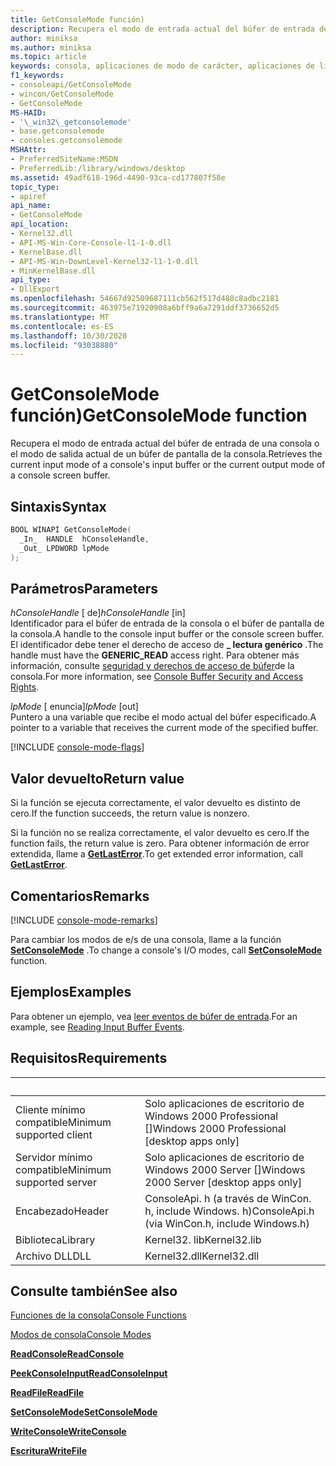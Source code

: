 ```yaml
---
title: GetConsoleMode función)
description: Recupera el modo de entrada actual del búfer de entrada de una consola o el modo de salida actual de un búfer de pantalla de la consola.
author: miniksa
ms.author: miniksa
ms.topic: article
keywords: consola, aplicaciones de modo de carácter, aplicaciones de línea de comandos, aplicaciones de terminal, API de consola
f1_keywords:
- consoleapi/GetConsoleMode
- wincon/GetConsoleMode
- GetConsoleMode
MS-HAID:
- '\_win32\_getconsolemode'
- base.getconsolemode
- consoles.getconsolemode
MSHAttr:
- PreferredSiteName:MSDN
- PreferredLib:/library/windows/desktop
ms.assetid: 49adf618-196d-4490-93ca-cd177807f58e
topic_type:
- apiref
api_name:
- GetConsoleMode
api_location:
- Kernel32.dll
- API-MS-Win-Core-Console-l1-1-0.dll
- KernelBase.dll
- API-MS-Win-DownLevel-Kernel32-l1-1-0.dll
- MinKernelBase.dll
api_type:
- DllExport
ms.openlocfilehash: 54667d92509687111cb562f517d488c8adbc2181
ms.sourcegitcommit: 463975e71920908a6bff9a6a7291ddf3736652d5
ms.translationtype: MT
ms.contentlocale: es-ES
ms.lasthandoff: 10/30/2020
ms.locfileid: "93038880"
---
```

# <a name="getconsolemode-function"></a><span data-ttu-id="ee5ef-104">GetConsoleMode función)</span><span class="sxs-lookup"><span data-stu-id="ee5ef-104">GetConsoleMode function</span></span>

<span data-ttu-id="ee5ef-105">Recupera el modo de entrada actual del búfer de entrada de una consola o el modo de salida actual de un búfer de pantalla de la consola.</span><span class="sxs-lookup"><span data-stu-id="ee5ef-105">Retrieves the current input mode of a console's input buffer or the current output mode of a console screen buffer.</span></span>

## <a name="syntax"></a><span data-ttu-id="ee5ef-106">Sintaxis</span><span class="sxs-lookup"><span data-stu-id="ee5ef-106">Syntax</span></span>

```C
BOOL WINAPI GetConsoleMode(
  _In_  HANDLE  hConsoleHandle,
  _Out_ LPDWORD lpMode
);
```

## <a name="parameters"></a><span data-ttu-id="ee5ef-107">Parámetros</span><span class="sxs-lookup"><span data-stu-id="ee5ef-107">Parameters</span></span>

<span data-ttu-id="ee5ef-108">*hConsoleHandle* \[ de\]</span><span class="sxs-lookup"><span data-stu-id="ee5ef-108">*hConsoleHandle* \[in\]</span></span>  
<span data-ttu-id="ee5ef-109">Identificador para el búfer de entrada de la consola o el búfer de pantalla de la consola.</span><span class="sxs-lookup"><span data-stu-id="ee5ef-109">A handle to the console input buffer or the console screen buffer.</span></span> <span data-ttu-id="ee5ef-110">El identificador debe tener el derecho de acceso de **\_ lectura genérico** .</span><span class="sxs-lookup"><span data-stu-id="ee5ef-110">The handle must have the **GENERIC\_READ** access right.</span></span> <span data-ttu-id="ee5ef-111">Para obtener más información, consulte [seguridad y derechos de acceso de búfer](console-buffer-security-and-access-rights.md)de la consola.</span><span class="sxs-lookup"><span data-stu-id="ee5ef-111">For more information, see [Console Buffer Security and Access Rights](console-buffer-security-and-access-rights.md).</span></span>

<span data-ttu-id="ee5ef-112">*lpMode* \[ enuncia\]</span><span class="sxs-lookup"><span data-stu-id="ee5ef-112">*lpMode* \[out\]</span></span>  
<span data-ttu-id="ee5ef-113">Puntero a una variable que recibe el modo actual del búfer especificado.</span><span class="sxs-lookup"><span data-stu-id="ee5ef-113">A pointer to a variable that receives the current mode of the specified buffer.</span></span>

[!INCLUDE [console-mode-flags](./includes/console-mode-flags.md)]

## <a name="return-value"></a><span data-ttu-id="ee5ef-114">Valor devuelto</span><span class="sxs-lookup"><span data-stu-id="ee5ef-114">Return value</span></span>

<span data-ttu-id="ee5ef-115">Si la función se ejecuta correctamente, el valor devuelto es distinto de cero.</span><span class="sxs-lookup"><span data-stu-id="ee5ef-115">If the function succeeds, the return value is nonzero.</span></span>

<span data-ttu-id="ee5ef-116">Si la función no se realiza correctamente, el valor devuelto es cero.</span><span class="sxs-lookup"><span data-stu-id="ee5ef-116">If the function fails, the return value is zero.</span></span> <span data-ttu-id="ee5ef-117">Para obtener información de error extendida, llame a [**GetLastError**](https://msdn.microsoft.com/library/windows/desktop/ms679360).</span><span class="sxs-lookup"><span data-stu-id="ee5ef-117">To get extended error information, call [**GetLastError**](https://msdn.microsoft.com/library/windows/desktop/ms679360).</span></span>

## <a name="remarks"></a><span data-ttu-id="ee5ef-118">Comentarios</span><span class="sxs-lookup"><span data-stu-id="ee5ef-118">Remarks</span></span>

[!INCLUDE [console-mode-remarks](./includes/console-mode-remarks.md)]

<span data-ttu-id="ee5ef-119">Para cambiar los modos de e/s de una consola, llame a la función [**SetConsoleMode**](setconsolemode.md) .</span><span class="sxs-lookup"><span data-stu-id="ee5ef-119">To change a console's I/O modes, call [**SetConsoleMode**](setconsolemode.md) function.</span></span>

## <a name="examples"></a><span data-ttu-id="ee5ef-120">Ejemplos</span><span class="sxs-lookup"><span data-stu-id="ee5ef-120">Examples</span></span>

<span data-ttu-id="ee5ef-121">Para obtener un ejemplo, vea [leer eventos de búfer de entrada](reading-input-buffer-events.md).</span><span class="sxs-lookup"><span data-stu-id="ee5ef-121">For an example, see [Reading Input Buffer Events](reading-input-buffer-events.md).</span></span>

## <a name="requirements"></a><span data-ttu-id="ee5ef-122">Requisitos</span><span class="sxs-lookup"><span data-stu-id="ee5ef-122">Requirements</span></span>

| &nbsp; | &nbsp; |
|-|-|
| <span data-ttu-id="ee5ef-123">Cliente mínimo compatible</span><span class="sxs-lookup"><span data-stu-id="ee5ef-123">Minimum supported client</span></span> | <span data-ttu-id="ee5ef-124">Solo aplicaciones de escritorio de Windows 2000 Professional \[\]</span><span class="sxs-lookup"><span data-stu-id="ee5ef-124">Windows 2000 Professional \[desktop apps only\]</span></span> |
| <span data-ttu-id="ee5ef-125">Servidor mínimo compatible</span><span class="sxs-lookup"><span data-stu-id="ee5ef-125">Minimum supported server</span></span> | <span data-ttu-id="ee5ef-126">Solo aplicaciones de escritorio de Windows 2000 Server \[\]</span><span class="sxs-lookup"><span data-stu-id="ee5ef-126">Windows 2000 Server \[desktop apps only\]</span></span> |
| <span data-ttu-id="ee5ef-127">Encabezado</span><span class="sxs-lookup"><span data-stu-id="ee5ef-127">Header</span></span> | <span data-ttu-id="ee5ef-128">ConsoleApi. h (a través de WinCon. h, include Windows. h)</span><span class="sxs-lookup"><span data-stu-id="ee5ef-128">ConsoleApi.h (via WinCon.h, include Windows.h)</span></span> |
| <span data-ttu-id="ee5ef-129">Biblioteca</span><span class="sxs-lookup"><span data-stu-id="ee5ef-129">Library</span></span> | <span data-ttu-id="ee5ef-130">Kernel32. lib</span><span class="sxs-lookup"><span data-stu-id="ee5ef-130">Kernel32.lib</span></span> |
| <span data-ttu-id="ee5ef-131">Archivo DLL</span><span class="sxs-lookup"><span data-stu-id="ee5ef-131">DLL</span></span> | <span data-ttu-id="ee5ef-132">Kernel32.dll</span><span class="sxs-lookup"><span data-stu-id="ee5ef-132">Kernel32.dll</span></span> |

## <a name="see-also"></a><span data-ttu-id="ee5ef-133">Consulte también</span><span class="sxs-lookup"><span data-stu-id="ee5ef-133">See also</span></span>

[<span data-ttu-id="ee5ef-134">Funciones de la consola</span><span class="sxs-lookup"><span data-stu-id="ee5ef-134">Console Functions</span></span>](console-functions.md)

[<span data-ttu-id="ee5ef-135">Modos de consola</span><span class="sxs-lookup"><span data-stu-id="ee5ef-135">Console Modes</span></span>](console-modes.md)

[<span data-ttu-id="ee5ef-136">**ReadConsole**</span><span class="sxs-lookup"><span data-stu-id="ee5ef-136">**ReadConsole**</span></span>](readconsole.md)

[<span data-ttu-id="ee5ef-137">**PeekConsoleInput**</span><span class="sxs-lookup"><span data-stu-id="ee5ef-137">**ReadConsoleInput**</span></span>](readconsoleinput.md)

[<span data-ttu-id="ee5ef-138">**ReadFile**</span><span class="sxs-lookup"><span data-stu-id="ee5ef-138">**ReadFile**</span></span>](https://msdn.microsoft.com/library/windows/desktop/aa365467)

[<span data-ttu-id="ee5ef-139">**SetConsoleMode**</span><span class="sxs-lookup"><span data-stu-id="ee5ef-139">**SetConsoleMode**</span></span>](setconsolemode.md)

[<span data-ttu-id="ee5ef-140">**WriteConsole**</span><span class="sxs-lookup"><span data-stu-id="ee5ef-140">**WriteConsole**</span></span>](writeconsole.md)

[<span data-ttu-id="ee5ef-141">**Escritura**</span><span class="sxs-lookup"><span data-stu-id="ee5ef-141">**WriteFile**</span></span>](https://msdn.microsoft.com/library/windows/desktop/aa365747)
